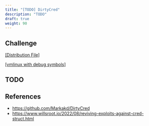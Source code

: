 ```yaml
---
title: "[TODO] DirtyCred"
description: "TODO"
draft: true
weight: 90
---
```


## Challenge

[[Distribution File]](https://r2.p3land.smallkirby.com/dirtycred-2155091c3b0a44d646c6defd3abcfdffce467eaa2dbb046109fbf0fbb38631dd.tar.gz)

[[vmlinux with debug symbols]](https://r2.p3land.smallkirby.com/vmlinux-dirtycred.tar.gz)

## TODO


## References

- https://github.com/Markakd/DirtyCred
- https://www.willsroot.io/2022/08/reviving-exploits-against-cred-struct.html
